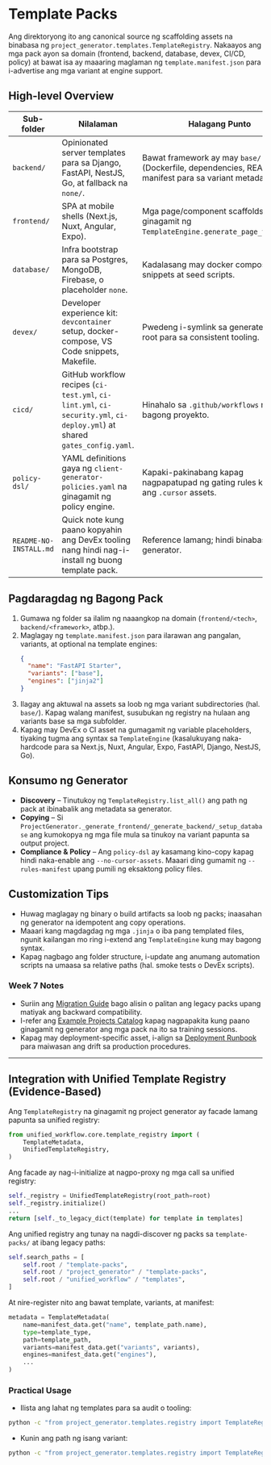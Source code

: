 # Template Packs

Ang direktoryong ito ang canonical source ng scaffolding assets na binabasa ng `project_generator.templates.TemplateRegistry`. Nakaayos ang mga pack ayon sa domain (frontend, backend, database, devex, CI/CD, policy) at bawat isa ay maaaring maglaman ng `template.manifest.json` para i-advertise ang mga variant at engine support.

## High-level Overview

| Sub-folder | Nilalaman | Halagang Punto |
| --- | --- | --- |
| `backend/` | Opinionated server templates para sa Django, FastAPI, NestJS, Go, at fallback na `none/`. | Bawat framework ay may `base/` skeleton (Dockerfile, dependencies, README) at manifest para sa variant metadata. |
| `frontend/` | SPA at mobile shells (Next.js, Nuxt, Angular, Expo). | Mga page/component scaffolds na ginagamit ng `TemplateEngine.generate_page_template`. |
| `database/` | Infra bootstrap para sa Postgres, MongoDB, Firebase, o placeholder `none`. | Kadalasang may docker compose snippets at seed scripts. |
| `devex/` | Developer experience kit: `devcontainer` setup, docker-compose, VS Code snippets, Makefile. | Pwedeng i-symlink sa generated project root para sa consistent tooling. |
| `cicd/` | GitHub workflow recipes (`ci-test.yml`, `ci-lint.yml`, `ci-security.yml`, `ci-deploy.yml`) at shared `gates_config.yaml`. | Hinahalo sa `.github/workflows` ng bagong proyekto. |
| `policy-dsl/` | YAML definitions gaya ng `client-generator-policies.yaml` na ginagamit ng policy engine. | Kapaki-pakinabang kapag nagpapatupad ng gating rules kasama ang `.cursor` assets. |
| `README-NO-INSTALL.md` | Quick note kung paano kopyahin ang DevEx tooling nang hindi nag-i-install ng buong template pack. | Reference lamang; hindi binabasa ng generator. |

## Pagdaragdag ng Bagong Pack

1. Gumawa ng folder sa ilalim ng naaangkop na domain (`frontend/<tech>`, `backend/<framework>`, atbp.).
2. Maglagay ng `template.manifest.json` para ilarawan ang pangalan, variants, at optional na template engines:
   ```json
   {
     "name": "FastAPI Starter",
     "variants": ["base"],
     "engines": ["jinja2"]
   }
   ```
3. Ilagay ang aktuwal na assets sa loob ng mga variant subdirectories (hal. `base/`). Kapag walang manifest, susubukan ng registry na hulaan ang variants base sa mga subfolder.
4. Kapag may DevEx o CI asset na gumagamit ng variable placeholders, tiyaking tugma ang syntax sa `TemplateEngine` (kasalukuyang naka-hardcode para sa Next.js, Nuxt, Angular, Expo, FastAPI, Django, NestJS, Go).

## Konsumo ng Generator

- **Discovery** – Tinutukoy ng `TemplateRegistry.list_all()` ang path ng pack at ibinabalik ang metadata sa generator.
- **Copying** – Si `ProjectGenerator._generate_frontend/_generate_backend/_setup_database` ang kumokopya ng mga file mula sa tinukoy na variant papunta sa output project.
- **Compliance & Policy** – Ang `policy-dsl` ay kasamang kino-copy kapag hindi naka-enable ang `--no-cursor-assets`. Maaari ding gumamit ng `--rules-manifest` upang pumili ng eksaktong policy files.

## Customization Tips

- Huwag maglagay ng binary o build artifacts sa loob ng packs; inaasahan ng generator na idempotent ang copy operations.
- Maaari kang magdagdag ng mga `.jinja` o iba pang templated files, ngunit kailangan mo ring i-extend ang `TemplateEngine` kung may bagong syntax.
- Kapag nagbago ang folder structure, i-update ang anumang automation scripts na umaasa sa relative paths (hal. smoke tests o DevEx scripts).

### Week 7 Notes
- Suriin ang [Migration Guide](../docs/operations/migration-guide.md) bago alisin o palitan ang legacy packs upang matiyak ang backward compatibility.
- I-refer ang [Example Projects Catalog](../docs/operations/example-projects.md) kapag nagpapakita kung paano ginagamit ng generator ang mga pack na ito sa training sessions.
- Kapag may deployment-specific asset, i-align sa [Deployment Runbook](../docs/operations/deployment-runbook.md) para maiwasan ang drift sa production procedures.

---

## Integration with Unified Template Registry (Evidence-Based)

Ang `TemplateRegistry` na ginagamit ng project generator ay facade lamang papunta sa unified registry:

```15:21:/home/haymayndz/ai-driven-template/project_generator/templates/registry.py
from unified_workflow.core.template_registry import (
    TemplateMetadata,
    UnifiedTemplateRegistry,
)
```

Ang facade ay nag-i-initialize at nagpo-proxy ng mga call sa unified registry:

```39:50:/home/haymayndz/ai-driven-template/project_generator/templates/registry.py
self._registry = UnifiedTemplateRegistry(root_path=root)
self._registry.initialize()
...
return [self._to_legacy_dict(template) for template in templates]
```

Ang unified registry ang tunay na nagdi-discover ng packs sa `template-packs/` at ibang legacy paths:

```80:85:/home/haymayndz/ai-driven-template/unified_workflow/core/template_registry.py
self.search_paths = [
    self.root / "template-packs",
    self.root / "project_generator" / "template-packs",
    self.root / "unified_workflow" / "templates",
]
```

At nire-register nito ang bawat template, variants, at manifest:

```228:240:/home/haymayndz/ai-driven-template/unified_workflow/core/template_registry.py
metadata = TemplateMetadata(
    name=manifest_data.get("name", template_path.name),
    type=template_type,
    path=template_path,
    variants=manifest_data.get("variants", variants),
    engines=manifest_data.get("engines"),
    ...
)
```

### Practical Usage

- Ilista ang lahat ng templates para sa audit o tooling:
```bash
python -c "from project_generator.templates.registry import TemplateRegistry; print(TemplateRegistry().list_all())"
```
- Kunin ang path ng isang variant:
```bash
python -c "from project_generator.templates.registry import TemplateRegistry; print(TemplateRegistry().get_template_path('backend','fastapi','base'))"
```
